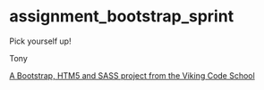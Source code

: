 assignment_bootstrap_sprint
===========================

Pick yourself up!

Tony

[A Bootstrap, HTM5 and SASS project from the Viking Code School](http://www.vikingcodeschool.com)
